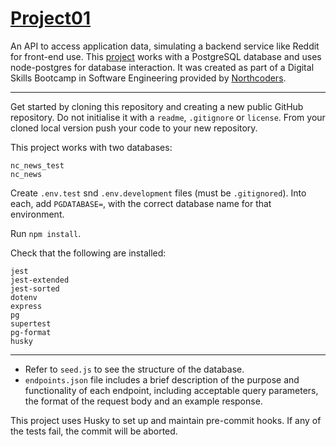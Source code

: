 # [Project01](https://project01-wgzu.onrender.com/api)

An API to access application data, simulating a backend service like Reddit for front-end use. This [project](https://project01-wgzu.onrender.com/api) works with a PostgreSQL database and uses node-postgres for database interaction. It was created as part of a Digital Skills Bootcamp in Software Engineering provided by [Northcoders](https://northcoders.com/).

---

Get started by cloning this repository and creating a new public GitHub repository. Do not initialise it with a `readme`, `.gitignore` or `license`. From your cloned local version push your code to your new repository.

This project works with two databases:

    nc_news_test
    nc_news

Create `.env.test` snd `.env.development` files (must be `.gitignored`). Into each, add `PGDATABASE=`, with the correct database name for that environment.

Run `npm install`.

Check that the following are installed:

    jest
    jest-extended
    jest-sorted
    dotenv
    express
    pg
    supertest
    pg-format
    husky

---

- Refer to `seed.js` to see the structure of the database.
- `endpoints.json` file includes a brief description of the purpose and functionality of each endpoint, including acceptable query parameters, the format of the request body and an example response.

This project uses Husky to set up and maintain pre-commit hooks. If any of the tests fail, the commit will be aborted.
